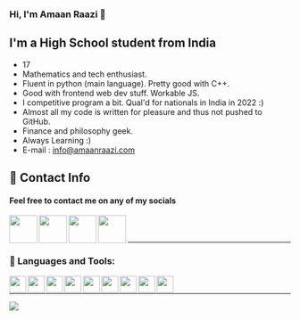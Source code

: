 ### Hi, I'm Amaan Raazi 👋 



## I'm a High School student from India

- 17
- Mathematics and tech enthusiast.
- Fluent in python (main language). Pretty good with C++.
- Good with frontend web dev stuff. Workable JS.
- I competitive program a bit. Qual'd for nationals in India in 2022 :)
- Almost all my code is written for pleasure and thus not pushed to GitHub.
- Finance and philosophy geek.
- Always Learning :)
- E-mail : info@amaanraazi.com


## 📝 Contact Info

#### Feel free to contact me on any of my socials
[<img align="left"  width="50px" height="50px" src="https://cdn.jsdelivr.net/npm/simple-icons@v3/icons/gmail.svg" />][email]
[<img align="left"  width="50px" height="50px" src="https://cdn.jsdelivr.net/npm/simple-icons@v3/icons/linkedin.svg" />][linkedin]
[<img align="left"  width="50px" height="50px" src="https://cdn.jsdelivr.net/npm/simple-icons@v3/icons/instagram.svg" />][instagram]
[<img align="left"  width="50px" height="50px" src="https://cdn.jsdelivr.net/npm/simple-icons@v3/icons/medium.svg" />][medium]

<br>
<br>

---
### 🔨 Languages and Tools:

<img align="left"  width="30px" src="https://cdn.jsdelivr.net/npm/simple-icons@v3/icons/html5.svg" />
<img align="left"  width="30px" src="https://cdn.jsdelivr.net/npm/simple-icons@v3/icons/css3.svg" />
<img align="left"  width="30px" src="https://cdn.jsdelivr.net/npm/simple-icons@v3/icons/javascript.svg" />
<img align="left"  width="30px" src="https://cdn.jsdelivr.net/npm/simple-icons@v3/icons/python.svg" />
<img align="left"  width="30px" src="https://cdn.jsdelivr.net/npm/simple-icons@v3/icons/cplusplus.svg" />
<img align="left"  width="30px" src="https://cdn.jsdelivr.net/npm/simple-icons@v3/icons/git.svg" />
<img align="left"  width="30px" src="https://cdn.jsdelivr.net/npm/simple-icons@v3/icons/github.svg" />
<img align="left"  width="30px" src="https://cdn.jsdelivr.net/npm/simple-icons@v3/icons/jetbrains.svg" />
<img align="left"  width="30px" src="https://cdn.jsdelivr.net/npm/simple-icons@v3/icons/notion.svg" />
<br>

---


<a href="https://github.com/amr-raazi">
<img src="https://github-readme-stats.vercel.app/api?username=amr-raazi&show_icons=true&hide_border=true&theme=onedark" />
</a>

[email]: mailto:info@amaanraazi.com
[linkedin]: www.linkedin.com/in/amaan-raazi
[medium]: https://medium.com/@amaanraazi
[instagram]: https://www.instagram.com/amr_raazi/
